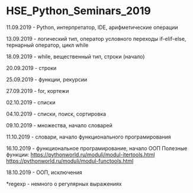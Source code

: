 # HSE_Python_Seminars_2019

11.09.2019 - Python, интерпретатор, IDE, арифметические операции

13.09.2019 - логический тип, оператор условного переходы if-elif-else, тернарный оператор, цикл while

18.09.2019 - while, вещественный тип, строки (начало)

20.09.2019 - строки

25.09.2019 - функции, рекурсии

27.09.2019 - for, кортежи

02.10.2019 - списки

04.10.2019 - списки, поиск, сортировка

09.10.2019 - множества, начало словарей

11.10.2019 - словари, начало функционального програмирования

16.10.2019 - функциональное програмирование, начало ООП
Полезные функции: 
https://pythonworld.ru/moduli/modul-itertools.html
https://pythonworld.ru/moduli/modul-functools.html

18.10.2019 - ООП, исключения

*regexp - немного о регулярных выражениях
